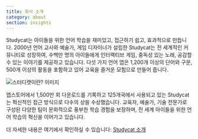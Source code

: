 ```yaml
---
title: 회사 소개
category: about
section: insights
---
```

Studycat는 아이들을 위한 언어 학습을 재미있고, 접근하기 쉽고, 효과적으로 만듭니다. 2000년 언어 교사와 예술가, 게임 디자이너가 설립한 Studycat는 전 세계적인 커뮤니티로 성장하여, 수백만 명의 아이들에게 인터랙티브 게임, 중독성 있는 노래, 공감할 수 있는 이야기를 제공하고 있습니다. 다섯 가지 언어 앱은 1,200개 이상의 단어와 구문, 500개 이상의 활동을 포함하고 있어 교육을 즐거운 모험으로 만들어 줍니다.


![스터디캣이란? 이미지](https://imagedelivery.net/gjxGkoZTGUWzEAQWbazEuA/2eae4281-f704-43ef-70f5-f393e5235600/w=360,format=auto,compression=dpr=2)


 


앱스토어에서 1,500만 회 다운로드를 기록하고 125개국에서 사용되고 있는 Studycat는 혁신적인 접근 방식으로 다수의 상을 수상했습니다. 교육자, 예술가, 기술 전문가로 구성된 다양한 팀이 문화적으로 풍부한 학습 경험을 보장하며, 전 세계 아이들을 위한 언어 학습의 혁신을 이어가고 있습니다.


더 자세한 내용은 여기에서 확인하실 수 있습니다: [Studycat 소개](https://studycat.com/about/)
